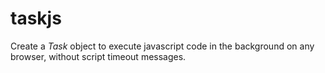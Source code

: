 taskjs
======

Create a _Task_ object to execute javascript code in the background on any browser, without script timeout messages.